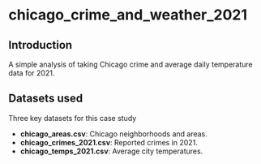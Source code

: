 # chicago_crime_and_weather_2021

## Introduction
A simple analysis of taking Chicago crime and average daily temperature data for 2021.

## Datasets used
Three key datasets for this case study
- <strong>chicago_areas.csv</strong>: Chicago neighborhoods and areas.
- <strong>chicago_crimes_2021.csv</strong>: Reported crimes in 2021.
- <strong>chicago_temps_2021.csv</strong>: Average city temperatures.
